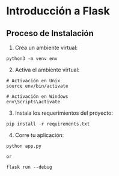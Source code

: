 # Introducción a Flask

## Proceso de Instalación

1. Crea un ambiente virtual:
```
python3 -m venv env
```
2. Activa el ambiente virtual:
```
# Activación en Unix
source env/bin/activate

# Activación en Windows
env\Scripts\activate
```
3. Instala los requerimientos del proyecto:
```
pip install -r requirements.txt
```
4. Corre tu aplicación:
```
python app.py

or

flask run --debug
```
